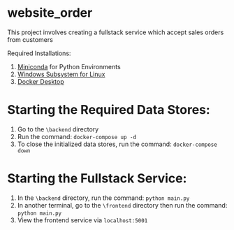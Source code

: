# website_order

This project involves creating a fullstack service which accept sales orders from customers

Required Installations:
1) [Miniconda](https://docs.conda.io/en/latest/miniconda.html) for Python Environments
2) [Windows Subsystem for Linux](https://www.ceos3c.com/wsl-2/install-wsl2-with-windows-terminal/)
3) [Docker Desktop](https://www.docker.com/products/docker-desktop/)


# Starting the Required Data Stores:
1) Go to the `\backend` directory
2) Run the command: `docker-compose up -d`
3) To close the initialized data stores, run the command: `docker-compose down`


# Starting the Fullstack Service:
1) In the `\backend` directory, run the command: `python main.py`
2) In another terminal, go to the `\frontend` directory then run the command: `python main.py`
3) View the frontend service via `localhost:5001`
